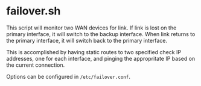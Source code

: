 failover.sh
===

This script will monitor two WAN devices for link. If link is lost on the primary interface, it will switch to the backup interface. When link returns to the primary interface, it will switch back to the primary interface.

This is accomplished by having static routes to two specified check IP addresses, one for each interface, and pinging the appropritate IP based on the current connection.

Options can be configured in ```/etc/failover.conf```.


